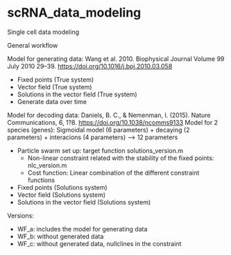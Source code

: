 # scRNA_data_modeling
Single cell data modeling
    
General workflow

Model for generating data: Wang et al. 2010. Biophysical Journal Volume 99 July 2010 29–39. https://doi.org/10.1016/j.bpj.2010.03.058

- Fixed points (True system)
- Vector field (True system)
- Solutions in the vector field (True system)
- Generate data over time 

Model for decoding data: Daniels, B. C., & Nemenman, I. (2015). Nature Communications, 6, 1?8. https://doi.org/10.1038/ncomms9133
Model for 2 species (genes): Sigmoidal model (6 parameters) + decaying (2 parameters) + interacions (4 parameters) --> 12 parameters

- Particle swarm set up: target function solutions_version.m
	+ Non-linear constraint related with the stability of the fixed points: nlc_version.m 
	+ Cost function: Linear combination of the different constraint functions
- Fixed points (Solutions system)
- Vector field (Solutions system)
- Solutions in the vector field (Solutions system)

Versions:

- WF_a: includes the model for generating data
- WF_b: without generated data
- WF_c: without generated data, nullclines in the constraint